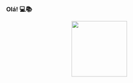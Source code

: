 ### Olá!  💻📚 

<div align="center">
  <a href="https://github.com/mathesanto">
  <img height="150em" float="left" src="https://github-readme-stats.vercel.app/api?username=mathesanto&show_icons=true&theme=radical")
  <img height="150em" src="https://github-readme-stats.vercel.app/api/top-langs/?username=mathesanto&layout=compact&langs_count=7&theme=dark"/>
  </div>
  
  
  
  
  
<!--
**mathesanto/mathesanto** is a ✨ _special_ ✨ repository because its `README.md` (this file) appears on your GitHub profile.

Here are some ideas to get you started:

- 🔭 I’m currently working on ...
- 🌱 I’m currently learning ...
- 👯 I’m looking to collaborate on ...
- 🤔 I’m looking for help with ...
- 💬 Ask me about ...
- 📫 How to reach me: ...
- 😄 Pronouns: ...
- ⚡ Fun fact: ...
-->
